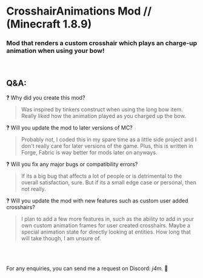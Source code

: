 # CrosshairAnimations Mod // (**Minecraft 1.8.9**)
### Mod that renders a custom crosshair which plays an charge-up animation when using your bow!
<br />

## Q&A:

**?** Why did you create this mod?
> Was inspired by tinkers construct when using the long bow item. Really liked how the animation played as you charged up the bow.

**?** Will you update the mod to later versions of MC?
> Probably not, I coded this in my spare time as a little side project and I don't really care for later versions of the game. Plus, this is written in Forge, Fabric is way better for mods later on anyways.

**?** Will you fix any major bugs or compatibility errors?
> If its a big bug that affects a lot of people or is detrimental to the overall satisfaction, sure. But if its a small edge case or personal, then not really.

**?** Will you update the mod with new features such as custom user added crosshairs?
> I plan to add a few more features in, such as the ability to add in your own custom animation frames for user created crosshairs. Maybe a special animation state for directly looking at entities. How long that will take though, I am unsure of.

<br />
<br />

For any enquiries, you can send me a request on Discord:   *j4m.* :bread:
